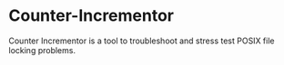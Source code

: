 # Counter-Incrementor
Counter Incrementor is a tool to troubleshoot and stress test POSIX file locking problems.

